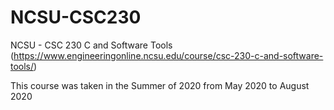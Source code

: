 # NCSU-CSC230
NCSU - CSC 230 C and Software Tools (https://www.engineeringonline.ncsu.edu/course/csc-230-c-and-software-tools/)

This course was taken in the Summer of 2020 from May 2020 to August 2020
